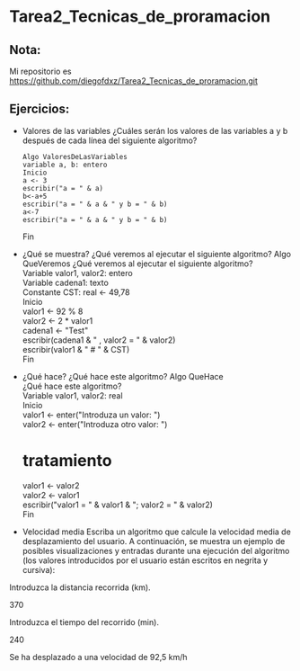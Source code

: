 # Tarea2_Tecnicas_de_proramacion
## Nota:
Mi repositorio es https://github.com/diegofdxz/Tarea2_Tecnicas_de_proramacion.git

## Ejercicios:
* Valores de las variables ¿Cuáles serán los valores de las variables a y b después de cada línea del siguiente algoritmo?

      Algo ValoresDeLasVariables  
      variable a, b: entero  
      Inicio  
      a <- 3  
      escribir("a = " & a)  
      b<-a+5  
      escribir("a = " & a & " y b = " & b)  
      a<-7  
      escribir("a = " & a & " y b = " & b)  
   Fin 
* ¿Qué se muestra? ¿Qué veremos al ejecutar el siguiente algoritmo?
Algo QueVeremos 
 ¿Qué veremos al ejecutar el siguiente algoritmo?  
Variable valor1, valor2: entero  
Variable cadena1: texto  
Constante CST: real <- 49,78  
Inicio  
   valor1 <- 92 % 8  
   valor2 <- 2 * valor1  
   cadena1 <- "Test"  
   escribir(cadena1 & " , valor2 = " & valor2)  
   escribir(valor1 & " # " & CST)  
Fin 
* ¿Qué hace? ¿Qué hace este algoritmo?
Algo QueHace  
 ¿Qué hace este algoritmo?  
Variable valor1, valor2: real  
Inicio  
   valor1 <- enter("Introduza un valor: ")  
   valor2 <- enter("Introduza otro valor: ")  
   # tratamiento 
   valor1 <- valor2  
   valor2 <- valor1  
   escribir("valor1 = " & valor1 & "; valor2 = " & valor2)  
Fin 
* Velocidad media Escriba un algoritmo que calcule la velocidad media de desplazamiento del usuario.
A continuación, se muestra un ejemplo de posibles visualizaciones y entradas durante una ejecución del algoritmo (los valores introducidos por el usuario están escritos en negrita y cursiva):

Introduzca la distancia recorrida (km).

370

Introduzca el tiempo del recorrido (min).

240

Se ha desplazado a una velocidad de 92,5 km/h
